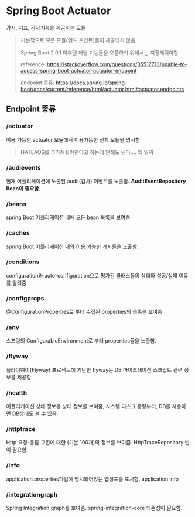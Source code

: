 # Spring Boot Actuator
감시, 지표, 감사기능을 제공하는 모듈

> 기본적으로 모든 모듈(엔드 포인트)들이 제공되지 않음.
> 
> Spring Boot 2.0.1 이후엔 해당 기능들을 오픈하기 위해서는 지정해줘야함
> 
> reference: https://stackoverflow.com/questions/35517713/unable-to-access-spring-boot-actuator-actuator-endpoint
> 
> endpoint 종류: https://docs.spring.io/spring-boot/docs/current/reference/html/actuator.html#actuator.endpoints

## Endpoint 종류

### /actuator

이용 가능한 actuator 모듈에서 이용가능한 전체 모듈을 명시함

> HATEAOS를 추가해줘야한다고 하는데 안해도 된다.... 왜 일까

### /audievents
현재 어플리케이션에 노출된 audit(감사) 이벤트를 노출함. **AuditEventRepository Bean이 필요함**

### /beans
spring Boot 어플리케이션 내에 모든 bean 목록을 보여줌

### /caches
spring Boot 어플리케이션 내의 이용 가능한 캐시들을 노출함.

### /conditions
configuration과 auto-configuration으로 평가된 클래스들의 상태와 성공/실패 이유를 알려줌

### /configprops
@ConfigurationProperties로 부터 수집된 properties의 목록을 보여줌

### /env
스프링의 ConfigurableEnvironment로 부터 properties들을 노출함.

### /flyway
플라이웨이(Flyway) 프로젝트에 기반한 flyway는 DB 마이크레이션 스크립트 관련 정보를 제공함.

### /health
어플리케이션 상태 정보를 상태 정보를 보여줌, 시스템 디스크 용량부터, DB를 사용하면 DB상태도 볼 수 있음.	

### /httptrace
Http 요청-응답 교횐에 대한 (기본 100개)의 정보를 보여줌. HttpTraceRepository 빈이 필요함.

### /info
application.properties파일에 명시되어있는 앱정표를 표시함. application info

### /integrationgraph
Spring Integration graph를 보여줌. spring-integration-core 의존성이 필요함.
